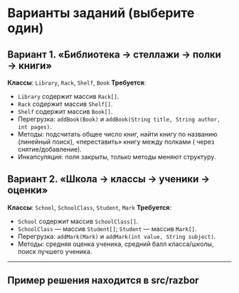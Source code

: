 # Варианты заданий (выберите один)

## Вариант 1. «Библиотека → стеллажи → полки → книги»

**Классы**: `Library`, `Rack`, `Shelf`, `Book`
**Требуется**:

* `Library` содержит массив `Rack[]`.
* `Rack` содержит массив `Shelf[]`.
* `Shelf` содержит массив `Book[]`.
* Перегрузка: `addBook(Book)` и `addBook(String title, String author, int pages)`.
* Методы: подсчитать общее число книг, найти книгу по названию (линейный поиск), «переставить» книгу между полками (
  через снятие/добавление).
* Инкапсуляция: поля закрыты, только методы меняют структуру.

## Вариант 2. «Школа → классы → ученики → оценки»

**Классы**: `School`, `SchoolClass`, `Student`, `Mark`
**Требуется**:

* `School` содержит массив `SchoolClass[]`.
* `SchoolClass` — массив `Student[]`; `Student` — массив `Mark[]`.
* Перегрузка: `addMark(Mark)` и `addMark(int value, String subject)`.
* Методы: средняя оценка ученика, средний балл класса/школы, поиск лучшего ученика.

---

## Пример решения находится в src/razbor

